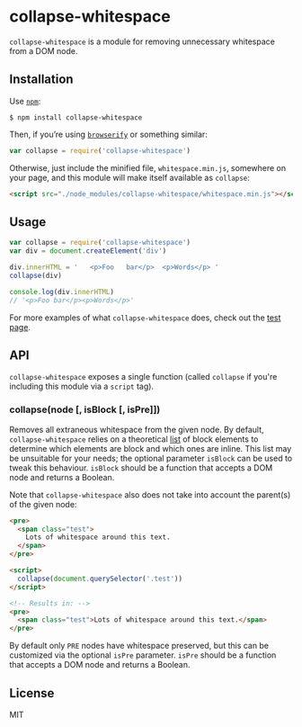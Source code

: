 # collapse-whitespace

`collapse-whitespace` is a module for removing unnecessary whitespace from a DOM node.

## Installation

Use [`npm`](https://www.npmjs.org/):

```
$ npm install collapse-whitespace
```

Then, if you’re using [`browserify`](https://github.com/substack/node-browserify) or something similar:

```js
var collapse = require('collapse-whitespace')
```

Otherwise, just include the minified file, `whitespace.min.js`, somewhere on your page, and this module will make itself available as `collapse`:

```html
<script src="./node_modules/collapse-whitespace/whitespace.min.js"></script>
```

## Usage

```js
var collapse = require('collapse-whitespace')
var div = document.createElement('div')

div.innerHTML = '   <p>Foo   bar</p>  <p>Words</p> '
collapse(div)

console.log(div.innerHTML)
// '<p>Foo bar</p><p>Words</p>'
```

For more examples of what `collapse-whitespace` does, check out the [test page](https://github.com/lucthev/collapse-whitespace/blob/master/test.html).

## API

`collapse-whitespace` exposes a single function (called `collapse` if you're including this module via a `script` tag).

### collapse(node [, isBlock [, isPre]])

Removes all extraneous whitespace from the given node. By default, `collapse-whitespace` relies on a theoretical [list][blocks] of block elements to determine which elements are block and which ones are inline. This list may be unsuitable for your needs; the optional parameter `isBlock` can be used to tweak this behaviour. `isBlock` should be a function that accepts a DOM node and returns a Boolean.

Note that `collapse-whitespace` also does not take into account the parent(s) of the given node:

```html
<pre>
  <span class="test">
    Lots of whitespace around this text.
  </span>
</pre>

<script>
  collapse(document.querySelector('.test'))
</script>

<!-- Results in: -->
<pre>
  <span class="test">Lots of whitespace around this text.</span>
</pre>
```

By default only `PRE` nodes have whitespace preserved, but this can be customized via the optional `isPre` parameter. `isPre` should be a function that accepts a DOM node and returns a Boolean.

## License

MIT

[regexp]: https://developer.mozilla.org/en/docs/Web/JavaScript/Reference/Global_Objects/RegExp
[blocks]: https://github.com/webmodules/block-elements
